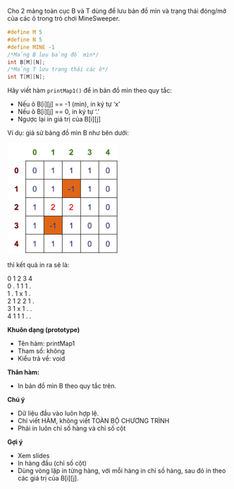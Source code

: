 Cho 2 mảng toàn cục B và T dùng để lưu bản đồ mìn và trạng thái đóng/mở của các ô trong trò chơi MineSweeper.
```cpp
#define M 5
#define N 5
#define MINE -1
/*Mảng B lưu bảng đồ mìn*/
int B[M][N];
/*Mảng T lưu trạng thái các ô*/
int T[M][N];
```
Hãy viết hàm `printMap1()` để in bản đồ mìn theo quy tắc:
- Nếu ô B[i][j] == -1 (mìn), in ký tự ‘x’
- Nếu ô B[i][j] == 0, in ký tự ‘.’
- Ngược lại in giá trị của B[i][j]

Ví dụ: giả sử bảng đồ mìn B như bên dưới:

<img src="../images/count-mine.png" width="250">

thì kết quả in ra sẽ là:

  0 1 2 3 4\
0 . 1 1 1 .\
1 . 1 x 1 .\
2 1 2 2 1 .\
3 1 x 1 . .\
4 1 1 1 . .

**Khuôn dạng (prototype)**
- Tên hàm: printMap1
- Tham số: không
- Kiểu trả về: void

**Thân hàm:**
- In bản đồ mìn B theo quy tắc trên.

**Chú ý**
- Dữ liệu đầu vào luôn hợp lệ.
- Chỉ viết HÀM, không viết TOÀN BỘ CHƯƠNG TRÌNH
- Phải in luôn chỉ số hàng và chỉ số cột

**Gợi ý**
- Xem slides
- In hàng đầu (chỉ số cột)
- Dùng vòng lặp in từng hàng, với mỗi hàng in chỉ số hàng, sau đó in theo các giá trị của B[i][j].